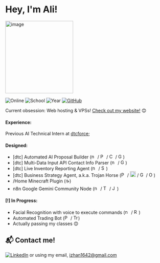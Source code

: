 # Hey, I'm Ali!

<img width="212" height="226" alt="image" src="https://github.com/user-attachments/assets/c65f3b25-ed8e-4cb2-aa2c-0dfc2af93951" />

![Online](https://img.shields.io/badge/currently-online-brightgreen) ![School](https://img.shields.io/badge/school-🐦%20Carleton-8B0000) ![Year](https://img.shields.io/badge/year-Third-black) [![GitHub](https://img.shields.io/badge/GitHub-181717?logo=github&logoColor=white)](https://github.com/mo36)

Current obsession: Web hosting & VPSs! [Check out my website!](https://mo36.ca) 😊

#### Experience:

Previous AI Technical Intern at [dtcforce](https://dtcforce.com);

#### Designed:  
* [dtc] Automated AI Proposal Builder (<img src="https://cdn.simpleicons.org/n8n" alt="n8n" width="15"/> / <img src="https://cdn.simpleicons.org/python/3776AB" alt="Python" width="15"/> / <img src="https://cdn.simpleicons.org/crewai" alt="CrewAI" width="15"/> / <img src="https://cdn.simpleicons.org/google/4285F4" alt="Google" width="15"/>)
* [dtc] Multi-Data Input API Contact Info Parser (<img src="https://cdn.simpleicons.org/n8n" alt="n8n" width="15"/> / <img src="https://cdn.simpleicons.org/google/4285F4" alt="Google" width="15"/>)
* [dtc] Live Inventory Reporting Agent (<img src="https://cdn.simpleicons.org/n8n" alt="n8n" width="15"/> / <img src="https://cdn.simpleicons.org/salesforce/00A1E0" alt="Salesforce" width="15"/>)
* [dtc] Business Strategy Agent, a.k.a. Trojan Horse (<img src="https://cdn.simpleicons.org/python/3776AB" alt="Python" width="15"/> / <img src="https://cdn.simpleicons.org/langchain/1C3C3C" alt="LangChain" width="18"/> / <img src="https://cdn.simpleicons.org/google/4285F4" alt="Google" width="15"/> / <img src="https://cdn.simpleicons.org/openai/FFFFFF" alt="OpenAI" width="15"/>)
* /Home Minecraft Plugin (☕)
* n8n Google Gemini Community Node (<img src="https://cdn.simpleicons.org/n8n" alt="n8n" width="15"/> / <img src="https://cdn.simpleicons.org/typescript" alt="TypeScript" width="15"/> / <img src="https://cdn.simpleicons.org/javascript" alt="JavaScript" width="15"/>)

#### [!] In Progress:
* Facial Recognition with voice to execute commands (<img src="https://cdn.simpleicons.org/n8n" alt="n8n" width="15"/> / <img src="https://cdn.simpleicons.org/raspberrypi/A22846" alt="Raspberry Pi" width="15"/>)
* Automated Trading Bot (<img src="https://cdn.simpleicons.org/python/3776AB" alt="Python" width="15"/> / <img src="https://cdn.simpleicons.org/tradingview/2962FF" alt="TradingView" width="15"/>)
* Actually passing my classes 😊

## 📬 Contact me!
[![LinkedIn](https://img.shields.io/badge/LinkedIn-0A66C2?logo=linkedin&logoColor=white)](https://www.linkedin.com/in/muhammad-ali-5158b31a0/) or using my email, izhan1642@gmail.com
